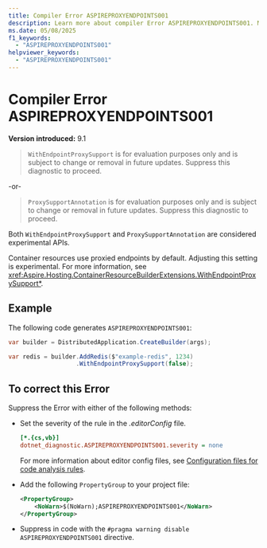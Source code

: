 ```yaml
---
title: Compiler Error ASPIREPROXYENDPOINTS001
description: Learn more about compiler Error ASPIREPROXYENDPOINTS001. Members are for evaluation purposes only and are subject to change or removal in future updates.
ms.date: 05/08/2025
f1_keywords:
  - "ASPIREPROXYENDPOINTS001"
helpviewer_keywords:
  - "ASPIREPROXYENDPOINTS001"
---
```


# Compiler Error ASPIREPROXYENDPOINTS001

**Version introduced:** 9.1

> `WithEndpointProxySupport` is for evaluation purposes only and is subject to change or removal in future updates. Suppress this diagnostic to proceed.

-or-

> `ProxySupportAnnotation` is for evaluation purposes only and is subject to change or removal in future updates. Suppress this diagnostic to proceed.

Both `WithEndpointProxySupport` and `ProxySupportAnnotation` are considered experimental APIs.

Container resources use proxied endpoints by default. Adjusting this setting is experimental. For more information, see <xref:Aspire.Hosting.ContainerResourceBuilderExtensions.WithEndpointProxySupport*>.

## Example

The following code generates `ASPIREPROXYENDPOINTS001`:

```csharp
var builder = DistributedApplication.CreateBuilder(args);

var redis = builder.AddRedis($"example-redis", 1234)
                   .WithEndpointProxySupport(false);
```

## To correct this Error

Suppress the Error with either of the following methods:

- Set the severity of the rule in the _.editorConfig_ file.

  ```ini
  [*.{cs,vb}]
  dotnet_diagnostic.ASPIREPROXYENDPOINTS001.severity = none
  ```

  For more information about editor config files, see [Configuration files for code analysis rules](/dotnet/fundamentals/code-analysis/configuration-files).

- Add the following `PropertyGroup` to your project file:

  ```xml
  <PropertyGroup>
      <NoWarn>$(NoWarn);ASPIREPROXYENDPOINTS001</NoWarn>
  </PropertyGroup>
  ```

- Suppress in code with the `#pragma warning disable ASPIREPROXYENDPOINTS001` directive.
